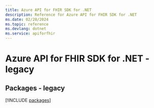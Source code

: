 ```yaml
---
title: Azure API for FHIR SDK for .NET
description: Reference for Azure API for FHIR SDK for .NET
ms.date: 02/28/2024
ms.topic: reference
ms.devlang: dotnet
ms.service: apiforfhir
---
```

# Azure API for FHIR SDK for .NET - legacy
## Packages - legacy
[!INCLUDE [packages](api-for-fhir-index.md)]